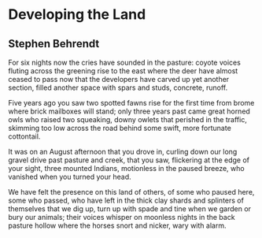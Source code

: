 # Developing the Land
## Stephen Behrendt
For six nights now the cries have sounded in the pasture:
coyote voices fluting across the greening rise to the east
where the deer have almost ceased to pass
now that the developers have carved up yet another section,
filled another space with spars and studs, concrete, runoff.

Five years ago you saw two spotted fawns rise
for the first time from brome where brick mailboxes will stand;
only three years past came great horned owls
who raised two squeaking, downy owlets
that perished in the traffic, skimming too low across the road
behind some swift, more fortunate cottontail.

It was on an August afternoon that you drove in,
curling down our long gravel drive past pasture and creek,
that you saw, flickering at the edge of your sight,
three mounted Indians, motionless in the paused breeze,
who vanished when you turned your head.

We have felt the presence on this land of others,
of some who paused here, some who passed, who have left
in the thick clay shards and splinters of themselves that we dig up,
turn up with spade and tine when we garden or bury our animals;
their voices whisper on moonless nights in the back pasture hollow
where the horses snort and nicker, wary with alarm.